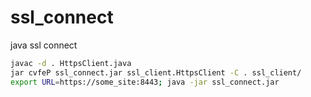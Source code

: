 # ssl_connect
java ssl connect

```bash
javac -d . HttpsClient.java
jar cvfeP ssl_connect.jar ssl_client.HttpsClient -C . ssl_client/
export URL=https://some_site:8443; java -jar ssl_connect.jar
```

